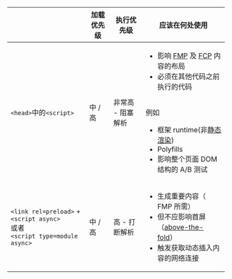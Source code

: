 <!-- https://addyosmani.com/blog/script-priorities/ -->


|   | 加载优先级 | 执行优先级 | 应该在何处使用 |
| - | -------- | --------- | ----------- |
`<head>`中的`<script>` | 中 / 高 | 非常高 - 阻塞解析 | <ul><li>影响 [FMP](https://developers.google.com/web/fundamentals/performance/user-centric-performance-metrics#first_meaningful_paint_and_hero_element_timing) 及 [FCP](https://developers.google.com/web/fundamentals/performance/user-centric-performance-metrics#first_paint_and_first_contentful_paint) 内容的布局</li><li>必须在其他代码之前执行的代码</li></ul><br/>例如<ul><li>框架 runtime(非[静态渲染](https://developers.google.com/web/updates/2019/02/rendering-on-the-web))</li><li>Polyfills</li><li>影响整个页面 DOM 结构的 A/B 测试</li></ul> 
`<link rel=preload>` + `<script async>` <br />或者<br /> `<script type=module async>` | 中 / 高 | 高 - 打断解析 | <ul><li>生成重要内容（ FMP 所需）</li><li>但不应影响首屏（[above-the-fold](https://www.abtasty.com/blog/above-the-fold/)）</li><li>触发获取动态插入内容的网络连接</li></ul>
